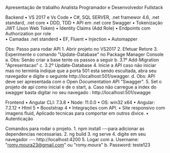 Apresentação de trabalho Analista Programador e Desenvolvedor Fullstack


Backend
•	VS 2017 e Vs Code
•	C#, SQL SERVER, .net framewor 4.6, .net standard, .net core
•	DDD, TDD
•	API em .net core Swagger
•	Tokenização JWT (Json Web Token)
•	Identity Claims (Add Role)
•	Endpoints com Authorization por role	
•	Camadas .net standerd
•	EF, Fluent
•	Injection
•	Automapper

Obs: Passo para rodar API
	1.	Abrir projeto no VS2017
	2.	Efetuar Retore
	3.	Experimente o comando "Update-Database" no Package Manager Console
		a.	Obs: Senão criar a base tente os passos a seguir
		b.	3.1º Add-Migration "Apresentacao"
		c.	3.2º Update-Database
        4. Inicie a API caso não iniciar mas no terminla indique que a porta 501 esta sendo escultada, abra seu navegador e digite o seguinte http://localhost:501/swagger.
		d.	Obs: API deve ser apresentada com o Open Documentation API "Swagger".
        5. Set o projeto de api como inicial e de o start,
	       a. Caso não carregue a index do swagger basta digitar no seu navegado : http://localhost:501/swagge

Frontend
•	Angular CLI: 7.3.8
•	Node: 11.0.0
•	OS: win32 x64
•	Angular: 7.2.12
•	Html 5
•	Booststrap 4
•	Integrações com API.
•	Site responsivo com imagens fluid, Aplicado tecnicas para comportar em outros divice.
•	Autenticação

Comandos para rodar o projeto.
	1. npm install ---para adicionar as dependencias necessarias.
	2. ng build
	3. ng serve
	4. digite em seu navegador --- http://localhost:4200
	5. Logar com 
		a. Username: "romy.moura23@gmail.com" ou "romy.moura"
		b. Password: teste123
